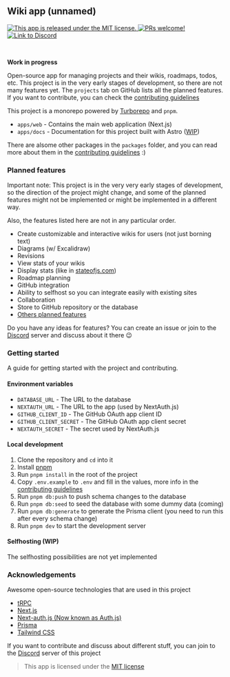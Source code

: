 ## Wiki app (unnamed)
<p>
  <a href="https://github.com/LukaHietala/wiki-app/blob/main/LICENSE">
    <img alt="This app is released under the MIT license." src="https://img.shields.io/badge/license-MIT-blue.svg"  />
  </a>
  <a href="https://github.com/LukaHietala/wiki-app/blob/main/CONTRIBUTING.md">
    <img alt="PRs welcome!" src="https://img.shields.io/badge/PRs-welcome-brightgreen.svg?style=flat"  />
  </a>
  <a href="https://discord.gg/Cb5XdXYSJh">
    <img alt="Link to Discord" src="https://img.shields.io/discord/1079022930039689246?color=738ad6&label=Chat%20on%20Discord&logo=discord&logoColor=ffffff&widge=false"/>
  </a>
</p>
<br />

**Work in progress**

Open-source app for managing projects and their wikis, roadmaps, todos, etc. This project is in the very early stages of development, so there are not many features yet. The `projects` tab on GitHub lists all the planned features. If you want to contribute, you can check the [contributing guidelines](CONTRIBUTING.md)

This project is a monorepo powered by [Turborepo](https://turbo.build/repo) and `pnpm`.

- `apps/web` - Contains the main web application (Next.js)
- `apps/docs` - Documentation for this project built with Astro ([WIP](https://github.com/LukaHietala/wiki-app/pull/47))

There are alsome other packages in the `packages` folder, and you can read more about them in the [contributing guidelines](CONTRIBUTING.md) :)

### Planned features

Important note: This project is in the very very early stages of development, so the direction of the project might change, and some of the planned features might not be implemented or might be implemented in a different way. 

Also, the features listed here are not in any particular order.

- Create customizable and interactive wikis for users (not just borning text)
- Diagrams (w/ Excalidraw)
- Revisions
- View stats of your wikis
- Display stats (like in [stateofjs.com](https://stateofjs.com/en-us/))
- Roadmap planning
- GitHub integration
- Ability to selfhost so you can integrate easily with existing sites
- Collaboration
- Store to GitHub repository or the database
- [Others planned features](https://github.com/users/LukaHietala/projects/9?query=is%3Aopen+sort%3Aupdated-desc)

Do you have any ideas for features? You can create an issue or join to the [Discord](https://discord.gg/Cb5XdXYSJh) server and discuss about it there 😉

### Getting started

A guide for getting started with the project and contributing. 

#### Environment variables

- `DATABASE_URL` - The URL to the database
- `NEXTAUTH_URL` - The URL to the app (used by NextAuth.js)
- `GITHUB_CLIENT_ID` - The GitHub OAuth app client ID
- `GITHUB_CLIENT_SECRET` - The GitHub OAuth app client secret
- `NEXTAUTH_SECRET` - The secret used by NextAuth.js

#### Local development

1. Clone the repository and `cd` into it
2. Install [pnpm](https://pnpm.io/)
3. Run `pnpm install` in the root of the project
4. Copy `.env.example` to `.env` and fill in the values, more info in the [contributing guidelines](CONTRIBUTING.md)
6. Run `pnpm db:push` to push schema changes to the database
7. Run `pnpm db:seed` to seed the database with some dummy data (coming)
8. Run `pnpm db:generate` to generate the Prisma client (you need to run this after every schema change)
9. Run `pnpm dev` to start the development server

#### Selfhosting (WIP)

The selfhosting possibilities are not yet implemented

### Acknowledgements

Awesome open-source technologies that are used in this project

- [tRPC](https://trpc.io/)
- [Next.js](https://nextjs.org/)
- [Next-auth.js (Now known as Auth.js)](https://next-auth.js.org/)
- [Prisma](https://www.prisma.io/)
- [Tailwind CSS](https://tailwindcss.com/)

If you want to contribute and discuss about different stuff, you can join to the [Discord](https://discord.gg/Cb5XdXYSJh) server of this project

> This app is licensed under the [MIT license](https://github.com/LukaHietala/create-wiki/blob/main/LICENSE)

